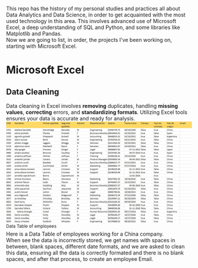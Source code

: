 This repo has the history of my personal studies and practices all about Data Analytics and Data Science, in order to get acquainted with the most used technology in this area. This involves advanced use of Microsoft Excel, a deep understanding of SQL and Python, and some libraries like Matplotlib and Pandas.<br />
Now we are going to list, in order, the projects I've been working on, starting with Microsoft Excel.
# Microsoft Excel
## Data Cleaning
Data cleaning in Excel involves **removing** duplicates, handling **missing values**, **correcting** errors, and **standardizing formats**. Utilizing Excel tools ensures your data is accurate and ready for analysis.<br />
![alt text](/assets/DataCleaningExcel1.png)
<sup> Data Table of employees </sup><br />
Here is a Data Table of employees working for a China company.<br />
When see the data is incorrectly stored, we get names with spaces in between, blank spaces, different date formats, and we are asked to clean this data, ensuring all the data is correctly formated and there is no blank spaces, and after that process, to create an employee Email.

